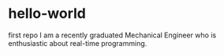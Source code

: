 # hello-world
first repo
I am a recently graduated Mechanical Engineer who is enthusiastic about real-time programming.
